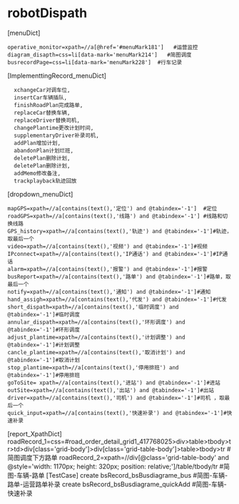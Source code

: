 # robotDispath
[menuDict]

	operative_monitor=xpath=//a[@href='#menuMark181']   #运营监控
	diagram_disapth=css=li[data-mark='menuMark214']   #简图调度
	busrecordPage=css=li[data-mark='menuMark228']  #行车记录

[ImplementtingRecord_menuDict]

	  xchangeCar对调车位,
	  insertCar车辆插队,
	  finishRoadPlan完成路单,
	  replaceCar替换车辆,
	  replaceDriver替换司机,
	  changePlantime更改计划时间,
	  supplementaryDriver补录司机,
	  addPlan增加计划,
	  abandonPlan计划烂班,
	  deletePlan删除计划,
	  deletePlan删除计划,
	  addMemo修改备注,
	  trackplayback轨迹回放
		

[dropdown_menuDict]

	mapGPS=xpath=//a[contains(text(),'定位') and @tabindex='-1']  #定位
	roadGPS=xpath=//a[contains(text(),'线路') and @tabindex='-1'] #线路和切换线路
	GPS_history=xpath=//a[contains(text(),'轨迹') and @tabindex='-1']#轨迹，取最后一个
	video=xpath=//a[contains(text(),'视频') and @tabindex='-1']#视频
	IPconnect=xpath=//a[contains(text(),'IP通话') and @tabindex='-1']#IP通话
	alarm=xpath=//a[contains(text(),'报警') and @tabindex='-1']#报警
	busReport=xpath=//a[contains(text(),'路单') and @tabindex='-1']#路单，取最后一个
	notify=xpath=//a[contains(text(),'通知') and @tabindex='-1']#通知
	hand_assigh=xpath=//a[contains(text(),'代发') and @tabindex='-1']#代发
	short_dispath=xpath=//a[contains(text(),'临时调度') and @tabindex='-1']#临时调度
	annular_dispath=xpath=//a[contains(text(),'环形调度') and @tabindex='-1']#环形调度
	adjust_plantime=xpath=//a[contains(text(),'计划调整') and @tabindex='-1']#计划调整 
	cancle_plantime=xpath=//a[contains(text(),'取消计划') and @tabindex='-1']#取消计划
	stop_plantime=xpath=//a[contains(text(),'停用排班') and @tabindex='-1']#停用排班 
	goToSite= xpath=//a[contains(text(),'进站') and @tabindex='-1']#进站
	outSite=xpath=//a[contains(text(),'出站') and @tabindex='-1']#出站 
	driver=xpath=//a[contains(text(),'司机') and @tabindex='-1']#司机 ，取最后一个
	quick_input=xpath=//a[contains(text(),'快速补录') and @tabindex='-1']#快速补录
	
[report_XpathDict]
	roadRecord_1=css=#road_order_detail_grid1_417768025>div>table>tbody>tr>td>div[class='grid-body']>div[class='grid-table-body']>table>tbody>tr  #简图调度下方路单
	roadRecord_2=xpath=//div[@class='grid-table-body' and @style='width: 1170px; height: 320px; position: relative;']/table/tbody/tr    #简图-车辆-路单
[TestCase]
    create bsRecord_bsBusdiagrame_bus #简图-车辆-路单-运营路单补录
	create bsRecord_bsBusdiagrame_quickAdd  #简图-车辆-快速补录


